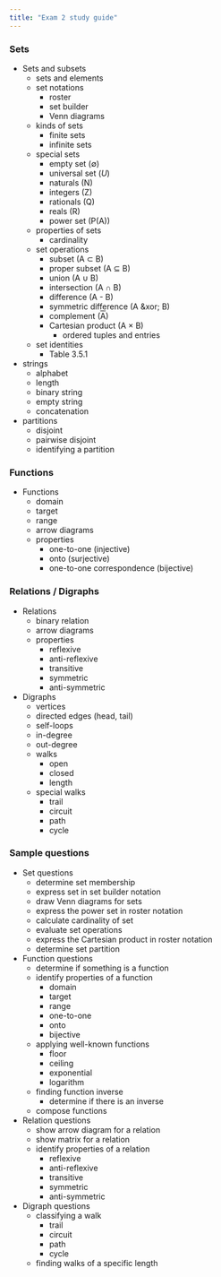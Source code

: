 ```yaml
---
title: "Exam 2 study guide"
---
```


### Sets
* Sets and subsets
  * sets and elements
  * set notations
    * roster
    * set builder
    * Venn diagrams
  * kinds of sets
    * finite sets
    * infinite sets
  * special sets
    * empty set (&empty;)
    * universal set (*U*)
    * naturals (N)
    * integers (Z)
    * rationals (Q)
    * reals (R)
    * power set (P(A))
  * properties of sets
    * cardinality
  * set operations
    * subset (A &sub; B)
    * proper subset (A &sube; B)
    * union (A &cup; B)
    * intersection (A &cap; B)
    * difference (A - B)
    * symmetric difference (A &xor; B)
    * complement (<span style="text-decoration: overline">A</span>)
    * Cartesian product (A &times; B)
      * ordered tuples and entries
  * set identities
    * Table 3.5.1
* strings
  * alphabet
  * length
  * binary string
  * empty string
  * concatenation
* partitions
  * disjoint
  * pairwise disjoint
  * identifying a partition

### Functions
* Functions
  * domain
  * target
  * range
  * arrow diagrams
  * properties
    * one-to-one (injective)
    * onto (surjective)
    * one-to-one correspondence (bijective)

### Relations / Digraphs
* Relations
  * binary relation
  * arrow diagrams
  * properties
    * reflexive
    * anti-reflexive
    * transitive
    * symmetric
    * anti-symmetric
* Digraphs
  * vertices
  * directed edges (head, tail)
  * self-loops
  * in-degree
  * out-degree
  * walks
    * open
    * closed
    * length
  * special walks
    * trail
    * circuit
    * path
    * cycle

### Sample questions
* Set questions
  * determine set membership
  * express set in set builder notation
  * draw Venn diagrams for sets
  * express the power set in roster notation
  * calculate cardinality of set
  * evaluate set operations
  * express the Cartesian product in roster notation
  * determine set partition
* Function questions
  * determine if something is a function
  * identify properties of a function
    * domain
    * target
    * range
    * one-to-one
    * onto
    * bijective
  * applying well-known functions
    * floor
    * ceiling
    * exponential
    * logarithm
  * finding function inverse
    * determine if there is an inverse
  * compose functions
* Relation questions
  * show arrow diagram for a relation
  * show matrix for a relation
  * identify properties of a relation
    * reflexive
    * anti-reflexive
    * transitive
    * symmetric
    * anti-symmetric
* Digraph questions
  * classifying a walk
    * trail
    * circuit
    * path
    * cycle
  * finding walks of a specific length
